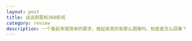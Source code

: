 ```yaml
---
layout: post
title: 谈谈刚需和360影视
category: review
description: 一个看起来很简单的需求，做起来真的有那么困难吗，到底是怎么回事？
---
```


[Noregret]:    http://ahmao.com  "No Regret"

